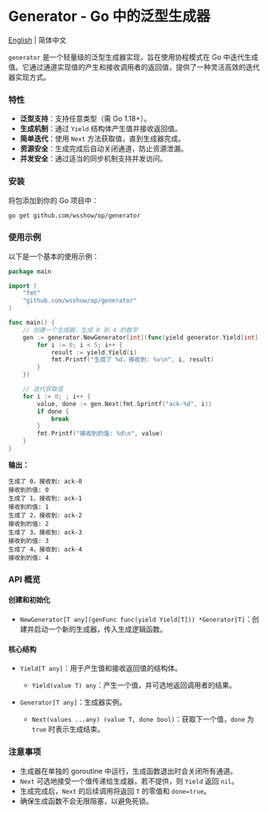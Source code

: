 # Generator - Go 中的泛型生成器

[English](./README.md) | 简体中文

`generator` 是一个轻量级的泛型生成器实现，旨在使用协程模式在 Go 中迭代生成值。它通过通道实现值的产生和接收调用者的返回值，提供了一种灵活高效的迭代器实现方式。

### 特性

- **泛型支持**：支持任意类型（需 Go 1.18+）。
- **生成机制**：通过 `Yield` 结构体产生值并接收返回值。
- **简单迭代**：使用 `Next` 方法获取值，直到生成器完成。
- **资源安全**：生成完成后自动关闭通道，防止资源泄漏。
- **并发安全**：通过适当的同步机制支持并发访问。

### 安装

将包添加到你的 Go 项目中：

```bash
go get github.com/wsshow/op/generator
```

### 使用示例

以下是一个基本的使用示例：

```go
package main

import (
    "fmt"
    "github.com/wsshow/op/generator"
)

func main() {
    // 创建一个生成器，生成 0 到 4 的数字
    gen := generator.NewGenerator[int](func(yield generator.Yield[int]) {
        for i := 0; i < 5; i++ {
            result := yield.Yield(i)
            fmt.Printf("生成了 %d，接收到: %v\n", i, result)
        }
    })

    // 迭代获取值
    for i := 0; ; i++ {
        value, done := gen.Next(fmt.Sprintf("ack-%d", i))
        if done {
            break
        }
        fmt.Printf("接收到的值: %d\n", value)
    }
}
```

**输出：**

```
生成了 0，接收到: ack-0
接收到的值: 0
生成了 1，接收到: ack-1
接收到的值: 1
生成了 2，接收到: ack-2
接收到的值: 2
生成了 3，接收到: ack-3
接收到的值: 3
生成了 4，接收到: ack-4
接收到的值: 4
```

### API 概览

#### 创建和初始化

- `NewGenerator[T any](genFunc func(yield Yield[T])) *Generator[T]`：创建并启动一个新的生成器，传入生成逻辑函数。

#### 核心结构

- `Yield[T any]`：用于产生值和接收返回值的结构体。

  - `Yield(value T) any`：产生一个值，并可选地返回调用者的结果。

- `Generator[T any]`：生成器实例。
  - `Next(values ...any) (value T, done bool)`：获取下一个值，`done` 为 `true` 时表示生成结束。

### 注意事项

- 生成器在单独的 goroutine 中运行，生成函数退出时会关闭所有通道。
- `Next` 可选地接受一个值传递给生成器，若不提供，则 `Yield` 返回 `nil`。
- 生成完成后，`Next` 的后续调用将返回 `T` 的零值和 `done=true`。
- 确保生成函数不会无限阻塞，以避免死锁。
